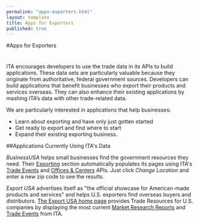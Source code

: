 ```yaml
--- 
permalink: "apps-exporters.html" 
layout: template 
title: Apps for Exporters 
published: true 
---
```


#Apps for Exporters
#
ITA encourages developers to use the trade data in its APIs to build applications.  These data sets are particularly valuable because they originate from authoritative, federal government sources.  Developers can build applications that benefit businesses who export their products and services overseas.  They can also enhance their existing applications by mashing ITA’s data with other trade-related data.

We are particularly interested in applications that help businesses:

* Learn about exporting and have only just gotten started 
* Get ready to export and find where to start 
* Expand their existing exporting business.

##Applications Currently Using ITA's Data

*BusinessUSA* helps small businesses find the government resources they need.  Their [Exporting](http://business.usa.gov/export) section automatically populates its pages using ITA's [Trade Events](/trade-events.html) and [Offices & Centers](ita-office-locations.html) APIs.  Just click *Change Location* and enter a new zip code to see the results.

*Export USA* advertises itself as "the official showcase for American-made products and services" and helps U.S. exporters find overseas buyers and distributors.  [The Export USA home page](http://www.thinkglobal.us) provides Trade Resources for U.S. companies by displaying the most current [Market Research Reports](/market-research-library.html) and [Trade Events](/trade-events.html) from ITA.